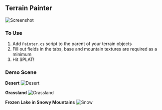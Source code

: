 ## Terrain Painter

![Screenshot](https://user-images.githubusercontent.com/8319419/129715874-a294d809-321c-4063-9b01-f14adba01089.PNG)

### To Use

1. Add `Painter.cs` script to the parent of your terrain objects
2. Fill out fields in the tabs, base and mountain textures are required as a minimum
3. Hit SPLAT!

### Demo Scene

**Desert**
![Desert](https://user-images.githubusercontent.com/8319419/129715891-80c09bd0-a3d4-4b67-9f34-1332d2e8c626.PNG)

**Grassland**
![Grassland](https://user-images.githubusercontent.com/8319419/129715897-ff3c4a29-c46b-4fe3-855e-43953149eaac.png)

**Frozen Lake in Snowy Mountains**
![Snow](https://user-images.githubusercontent.com/8319419/129715905-22f9e97f-fdb9-4ecb-9a6a-8dfe6c74dd80.png)